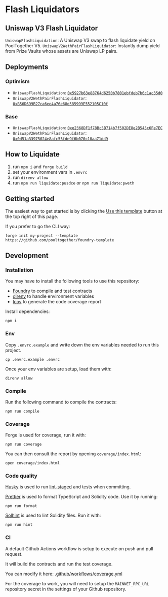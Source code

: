# Flash Liquidators

## Uniswap V3 Flash Liquidator

`UniswapFlashLiquidation`: A Uniswap V3 swap to flash liquidate yield on PoolTogether V5.
`UniswapV2WethPairFlashLiquidator`: Instantly dump yield from Prize Vaults whose assets are Uniswap LP pairs.

## Deployments

### Optimism

- `UniswapFlashLiquidation`: [`0x5927b63e88764d6250b7801ebfdeb7b6c1ac35d0`](https://optimistic.etherscan.io/address/0x5927b63e88764d6250b7801ebfdeb7b6c1ac35d0)
- `UniswapV2WethPairFlashLiquidator`: [`0xB56D699B27ca6ee4a76e68e585999E552105C10f`](https://optimistic.etherscan.io/address/0xB56D699B27ca6ee4a76e68e585999E552105C10f)

### Base

- `UniswapFlashLiquidation`: [`0xe2368DF1f78Bc5B714b7f502DE8e2B545c6Fe7EC`](https://basescan.org/address/0xe2368df1f78bc5b714b7f502de8e2b545c6fe7ec)
- `UniswapV2WethPairFlashLiquidator`: [`0x0d51a33975024e8afc55fde9f6b070c10aa71dd9`](https://basescan.org/address/0x0d51a33975024e8afc55fde9f6b070c10aa71dd9)

## How to Liquidate

1. run `npm i` and `forge build`
2. set your environment vars in `.envrc`
3. run `direnv allow`
4. run `npm run liquidate:pusdce` or `npm run liquidate:pweth`

## Getting started

The easiest way to get started is by clicking the [Use this template](https://github.com/pooltogether/foundry-template/generate) button at the top right of this page.

If you prefer to go the CLI way:

```
forge init my-project --template https://github.com/pooltogether/foundry-template
```

## Development

### Installation

You may have to install the following tools to use this repository:

- [Foundry](https://github.com/foundry-rs/foundry) to compile and test contracts
- [direnv](https://direnv.net/) to handle environment variables
- [lcov](https://github.com/linux-test-project/lcov) to generate the code coverage report

Install dependencies:

```
npm i
```

### Env

Copy `.envrc.example` and write down the env variables needed to run this project.

```
cp .envrc.example .envrc
```

Once your env variables are setup, load them with:

```
direnv allow
```

### Compile

Run the following command to compile the contracts:

```
npm run compile
```

### Coverage

Forge is used for coverage, run it with:

```
npm run coverage
```

You can then consult the report by opening `coverage/index.html`:

```
open coverage/index.html
```

### Code quality

[Husky](https://typicode.github.io/husky/#/) is used to run [lint-staged](https://github.com/okonet/lint-staged) and tests when committing.

[Prettier](https://prettier.io) is used to format TypeScript and Solidity code. Use it by running:

```
npm run format
```

[Solhint](https://protofire.github.io/solhint/) is used to lint Solidity files. Run it with:

```
npm run hint
```

### CI

A default Github Actions workflow is setup to execute on push and pull request.

It will build the contracts and run the test coverage.

You can modify it here: [.github/workflows/coverage.yml](.github/workflows/coverage.yml)

For the coverage to work, you will need to setup the `MAINNET_RPC_URL` repository secret in the settings of your Github repository.
